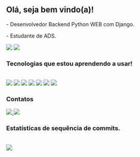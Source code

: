 
<div>
<h2>Olá, seja bem vindo(a)!</h2> 
  <p> - Desenvolvedor Backend Python WEB com Django. </p>
  <p> - Estudante de ADS. </p> 
</div>

<div> 
  <img src="https://github-readme-stats.vercel.app/api?username=Guilherme-Oliveira-Cunha&show_icons=true&title_color=03bb85&icon_color=03bb85text_color=03bb85&bg_color=fff&count_private=true"/>
  <img src="https://github-readme-stats.vercel.app/api/top-langs/?username=Guilherme-Oliveira-Cunha&show_icons=true&title_color=03bb85&icon_color=03bb85&text_color=03bb85&bg_color=fff&count_private=true"/>
</div>

<h3>Tecnologias que estou aprendendo a usar!</h3> <br>
<div>
<img src="https://img.shields.io/badge/javascript%20-%23323330.svg?&style=for-the-badge&logo=javascript&logoColor=%23F7DF1E"/> 
<img src="https://img.shields.io/badge/html5%20-%23E34F26.svg?&style=for-the-badge&logo=html5&logoColor=white"/> 
<img src="https://img.shields.io/badge/css3%20-%231572B6.svg?&style=for-the-badge&logo=css3&logoColor=white"/> 
<img src="https://img.shields.io/badge/Python-FFD43B?style=for-the-badge&logo=python&logoColor=blue"/>
<img src="https://img.shields.io/badge/Django-092E20?style=for-the-badge&logo=django&logoColor=green"/>
<img src="https://img.shields.io/badge/MySQL-005C84?style=for-the-badge&logo=mysql&logoColor=white"/>
<img src="https://img.shields.io/badge/Docker-2CA5E0?style=for-the-badge&logo=docker&logoColor=white"/>
</div>

<div>
  <h3> Contatos </h3>
  <a href="https://web.whatsapp.com/send?phone=5532987158659 target=_blank">
    <img src="https://img.shields.io/badge/WhatsApp-25D366?style=for-the-badge&logo=whatsapp&logoColor=white"/>
  </a>
  <a herf="mailto:guilhermejf17@hotmail.com">
    <img src="https://img.shields.io/badge/Gmail-D14836?style=for-the-badge&logo=gmail&logoColor=white"/>
  </a>
 </div>

<h3>Estatísticas de sequência de commits.</h3> <br>
<div> 
  <img src="https://github-readme-streak-stats.herokuapp.com/?user=Guilherme-Oliveira-Cunha&theme=vue">
</div>





















